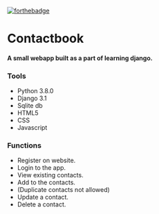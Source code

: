 [![forthebadge](https://forthebadge.com/images/badges/made-with-python.svg)](https://forthebadge.com)
# Contactbook
#### A small webapp built as a part of learning django.
### Tools
* Python 3.8.0
* Django 3.1
* Sqlite db
* HTML5
* CSS
* Javascript
### Functions
* Register on website.
* Login to the app.
* View existing contacts.
* Add to the contacts.
* (Duplicate contacts not allowed)
* Update a contact.
* Delete a contact.
